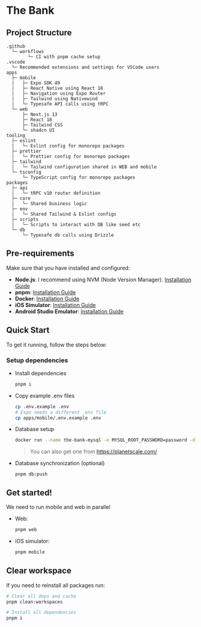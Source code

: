 # The Bank

## Project Structure

```
.github
  └─ workflows
        └─ CI with pnpm cache setup
.vscode
  └─ Recommended extensions and settings for VSCode users
apps
  ├─ mobile
  |   ├─ Expo SDK 49
  |   ├─ React Native using React 18
  |   ├─ Navigation using Expo Router
  |   ├─ Tailwind using Nativewind
  |   └─ Typesafe API calls using tRPC
  └─ web
      ├─ Next.js 13
      ├─ React 18
      ├─ Tailwind CSS
      └─ shadcn UI
tooling
  ├─ eslint
  |   └─ Eslint config for monorepo packages
  ├─ prettier
  |   └─ Prettier config for monorepo packages
  ├─ tailwind
  |   └─ Tailwind configuration shared in WEB and mobile
  └─ tsconfig
      └─ TypeScript config for monorepo packages
packages
  ├─ api
  |   └─ tRPC v10 router definition
  ├─ core
  |   └─ Shared business logic
  ├─ env
  |   └─ Shared Tailwind & Eslint configs
  ├─ scripts
  |   └─ Scripts to interact with DB like seed etc
  └─ db
      └─ Typesafe db calls using Drizzle
```

## Pre-requirements

Make sure that you have installed and configured:

- **Node.js**: I recommend using NVM (Node Version Manager). [Installation Guide](https://github.com/nvm-sh/nvm)
- **pnpm**: [Installation Guide](https://pnpm.io/installation#using-npm)
- **Docker**: [Installation Guide](https://docs.docker.com/engine/install/)
- **iOS Simulator**: [Installation Guide](https://docs.expo.dev/workflow/ios-simulator/)
- **Android Studio Emulator**: [Installation Guide](https://docs.expo.dev/workflow/android-studio-emulator/)

## Quick Start

To get it running, follow the steps below:

### Setup dependencies

- Install dependencies

  ```sh
  pnpm i
  ```

- Copy example .env files

  ```sh
  cp .env.example .env
  # Expo needs a different .env file
  cp apps/mobile/.env.example .env
  ```

- Database setup

  ```sh
  docker run --name the-bank-mysql -e MYSQL_ROOT_PASSWORD=password -d -p 3306:3306 mysql
  ```

  > You can also get one from https://planetscale.com/

- Database synchronization (optional)
  ```
  pnpm db:push
  ```

## Get started!

We need to run mobile and web in parallel

- Web:

  ```sh
  pnpm web
  ```

- iOS simulator:

  ```sh
  pnpm mobile
  ```

## Clear workspace

If you need to reinstall all packages run:

```sh
# Clear all deps and cache
pnpm clean:workspaces

# Install all dependencies
pnpm i
```
